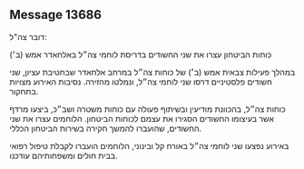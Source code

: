 ## Message 13686

דובר צה"ל:

כוחות הביטחון עצרו את שני החשודים בדריסת לוחמי צה״ל באלחאדר אמש (ב׳)

במהלך פעילות צבאית אמש (ב׳) של כוחות צה״ל במרחב אלחאדר שבחטיבת עציון, שני חשודים פלסטיניים דרסו שני לוחמי צה״ל, ונמלטו מהזירה.
נסיבות האירוע מצויות בתחקור.

כוחות צה״ל, בהכוונת מודיעין ובשיתוף פעולה עם כוחות משטרה ושב״כ, ביצעו מרדף אשר בעיצומו החשודים הסגירו את עצמם לכוחות הביטחון. הלוחמים עצרו את שני החשודים, שהועברו להמשך חקירה בשירות הביטחון הכללי.

באירוע נפצעו שני לוחמי צה״ל באורח קל ובינוני, הלוחמים הועברו לקבלת טיפול רפואי בבית חולים ומשפחותיהם עודכנו.

